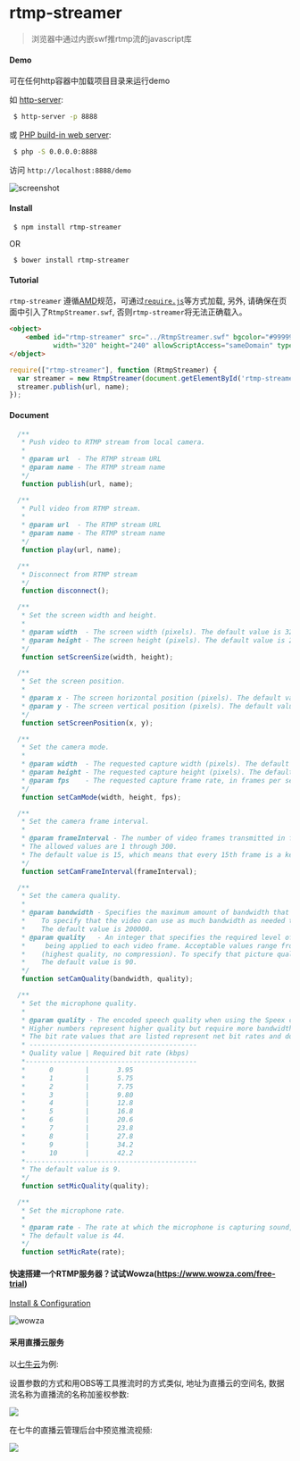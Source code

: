 # rtmp-streamer

> 浏览器中通过内嵌swf推rtmp流的javascript库


#### Demo

可在任何http容器中加载项目目录来运行demo

如 [http-server](https://www.npmjs.com/package/http-server):

```bash
 $ http-server -p 8888 
```

或 [PHP build-in web server](http://php.net/manual/en/features.commandline.webserver.php):

```bash
 $ php -S 0.0.0.0:8888 
```

访问 `http://localhost:8888/demo`

![screenshot](http://blog.chxj.name/content/images/2016/06/screenshot.png)


#### Install

```
 $ npm install rtmp-streamer
```

OR

```
 $ bower install rtmp-streamer
```


#### Tutorial

`rtmp-streamer` 遵循[AMD](http://requirejs.org/docs/whyamd.html)规范，可通过[`require.js`](http://requirejs.org/)等方式加载, 另外, 请确保在页面中引入了`RtmpStreamer.swf`, 否则`rtmp-streamer`将无法正确载入。

```html
<object>
    <embed id="rtmp-streamer" src="../RtmpStreamer.swf" bgcolor="#999999" quality="high"
           width="320" height="240" allowScriptAccess="sameDomain" type="application/x-shockwave-flash"></embed>
</object>
```

```javascript
require(["rtmp-streamer"], function (RtmpStreamer) {
  var streamer = new RtmpStreamer(document.getElementById('rtmp-streamer'));
  streamer.publish(url, name);
});

```


#### Document

```javascript
  /**
   * Push video to RTMP stream from local camera.
   *
   * @param url  - The RTMP stream URL
   * @param name - The RTMP stream name
   */
   function publish(url, name);

  /**
   * Pull video from RTMP stream.
   *
   * @param url  - The RTMP stream URL
   * @param name - The RTMP stream name
   */
   function play(url, name);

  /**
   * Disconnect from RTMP stream
   */
   function disconnect();

  /**
   * Set the screen width and height.
   *
   * @param width  - The screen width (pixels). The default value is 320.
   * @param height - The screen height (pixels). The default value is 240.
   */
   function setScreenSize(width, height);

  /**
   * Set the screen position.
   *
   * @param x - The screen horizontal position (pixels). The default value is 0.
   * @param y - The screen vertical position (pixels). The default value is 0.
   */
   function setScreenPosition(x, y);

  /**
   * Set the camera mode.
   *
   * @param width  - The requested capture width (pixels). The default value is 640.
   * @param height - The requested capture height (pixels). The default value is 480.
   * @param fps    - The requested capture frame rate, in frames per second. The default value is 15.
   */
   function setCamMode(width, height, fps);

  /**
   * Set the camera frame interval.
   *
   * @param frameInterval - The number of video frames transmitted in full (called keyframes) instead of being interpolated by the video compression algorithm.
   * The allowed values are 1 through 300.
   * The default value is 15, which means that every 15th frame is a keyframe. A value of 1 means that every frame is a keyframe.
   */
   function setCamFrameInterval(frameInterval);

  /**
   * Set the camera quality.
   *
   * @param bandwidth - Specifies the maximum amount of bandwidth that the current outgoing video feed can use, in bytes per second (bps).
   *    To specify that the video can use as much bandwidth as needed to maintain the value of quality, pass 0 for bandwidth.
   *    The default value is 200000.
   * @param quality   - An integer that specifies the required level of picture quality, as determined by the amount of compression
   *     being applied to each video frame. Acceptable values range from 1 (lowest quality, maximum compression) to 100
   *    (highest quality, no compression). To specify that picture quality can vary as needed to avoid exceeding bandwidth, pass 0 for quality.
   *    The default value is 90.
   */
   function setCamQuality(bandwidth, quality);

  /**
   * Set the microphone quality.
   *
   * @param quality - The encoded speech quality when using the Speex codec. Possible values are from 0 to 10.
   * Higher numbers represent higher quality but require more bandwidth, as shown in the following table.
   * The bit rate values that are listed represent net bit rates and do not include packetization overhead.
   * ------------------------------------------
   * Quality value | Required bit rate (kbps)
   *-------------------------------------------
   *      0        |       3.95
   *      1        |       5.75
   *      2        |       7.75
   *      3        |       9.80
   *      4        |       12.8
   *      5        |       16.8
   *      6        |       20.6
   *      7        |       23.8
   *      8        |       27.8
   *      9        |       34.2
   *      10       |       42.2
   *-------------------------------------------
   * The default value is 9.
   */
   function setMicQuality(quality);

  /**
   * Set the microphone rate.
   *
   * @param rate - The rate at which the microphone is capturing sound, in kHz. Acceptable values are 5, 8, 11, 22, and 44.
   * The default value is 44.
   */
   function setMicRate(rate);

```


#### 快速搭建一个RTMP服务器？试试Wowza(https://www.wowza.com/free-trial)

[Install & Configuration](https://www.wowza.com/forums/content.php?217-How-to-install-and-configure-Wowza-Streaming-Engine)

![wowza](http://blog.chxj.name/content/images/2016/06/wowza.png)


#### 采用直播云服务

以[七牛云](https://www.qiniu.com/products/pili)为例:

设置参数的方式和用OBS等工具推流时的方式类似, 地址为直播云的空间名, 数据流名称为直播流的名称加鉴权参数:

![](http://blog.chxj.name/content/images/2017/03/Screen-Shot-2017-03-12-at-3.16.09-PM.png)


在七牛的直播云管理后台中预览推流视频:

![](http://blog.chxj.name/content/images/2017/03/Screen-Shot-2017-03-12-at-2.01.27-PM.png)



